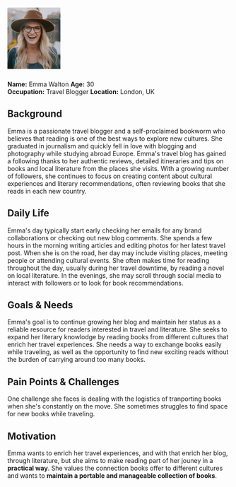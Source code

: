 <!-- # ![Emma Walton](persona2.jpg) -->
# <img src="persona2.jpg" width="120">
<!-- Foto de <a href="https://unsplash.com/pt-br/@natejohnston?utm_content=creditCopyText&utm_medium=referral&utm_source=unsplash">Nate Johnston</a> na <a href="https://unsplash.com/pt-br/fotografias/fotografia-de-foco-seletivo-de-mulher-sorridente-usando-chapeu-marrom-_OykiNSux5g?utm_content=creditCopyText&utm_medium=referral&utm_source=unsplash">Unsplash</a> -->
        
**Name:** Emma Walton
**Age:** 30  
**Occupation:** Travel Blogger
**Location:** London, UK

## Background  

Emma is a passionate travel blogger and a self-proclaimed bookworm who believes that reading is one of the best ways to explore new cultures. She graduated in journalism and quickly fell in love with blogging and photography while studying abroad Europe. Emma's travel blog has gained a following thanks to her authentic reviews, detailed itineraries and tips on books and local literature from the places she visits. With a growing number of followers, she continues to focus on creating content about cultural experiences and literary recommendations, often reviewing books that she reads in each new country.



## Daily Life  

Emma's day typically start early checking her emails for any brand collaborations or checking out new blog comments. She spends a few hours in the morning writing articles and editing photos for her latest travel post. When she is on the road, her day may include visiting places, meeting people or attending cultural events. She often makes time for reading throughout the day, usually during her travel downtime, by reading a novel on local literature. In the evenings, she may scroll through social media to interact with followers or to look for book recommendations.


## Goals & Needs   

Emma's goal is to continue growing her blog and maintain her status as a reliable resource for readers interested in travel and literature. She seeks to expand her literary knowlodge by reading books from different cultures that enrich her travel experiences. She needs a way to exchange books easily while traveling, as well as the opportunity to find new exciting reads without the burden of carrying around too many books.

## Pain Points & Challenges  

One challenge she faces is dealing with the logistics of tranporting books when she's constantly on the move. She sometimes struggles to find space for new books while traveling. 

## Motivation    

Emma wants to enrich her travel experiences, and with that enrich her blog, through literature, but she aims to make reading part of her jouney in a **practical way**. She values the connection books offer to different cultures and wants to **maintain a portable and manageable collection of books**.    
